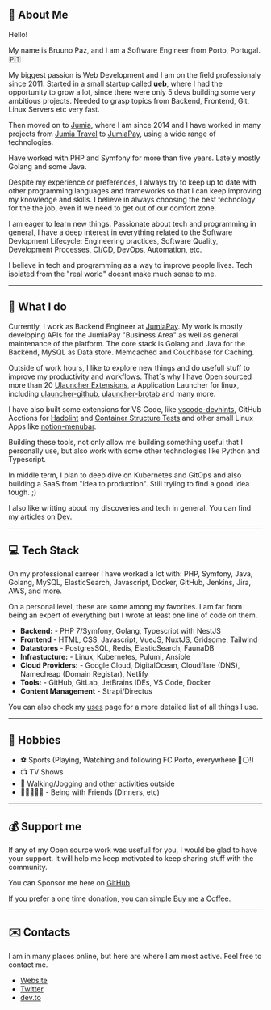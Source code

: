 ## 👋 About Me 

Hello!

My name is Bruuno Paz, and I am a Software Engineer from Porto, Portugal. 🇵🇹

My biggest passion is Web Development and I am on the field professionaly since 2011. Started in a small startup called **ueb**, where I had the opportunity to grow a lot, since there were only 5 devs building some very ambitious projects. Needed to grasp topics from Backend, Frontend, Git, Linux Servers etc very fast.

Then moved on to [Jumia](https://group.jumia.com/), where I am since 2014 and I have worked in many projects from [Jumia Travel](https://travel.jumia.com) to [JumiaPay](https://pay.jumia.com), using a wide range of technologies.

Have worked with PHP and Symfony for more than five years. Lately mostly Golang and some Java.

Despite my experience or preferences, I always try to keep up to date with other programming languages and frameworks so that I can keep improving my knowledge and skills. I believe in always choosing the best technology for the the job, even if we need to get out of our comfort zone.

I am eager to learn new things. Passionate about tech and programming in general, I have a deep interest in everything related to the Software Devlopment Lifecycle: Engineering practices, Software Quality, Development Processes, CI/CD, DevOps, Automation, etc.

I believe in tech and programming as a way to improve people lives. Tech isolated from the "real world" doesnt make much sense to me.

---

## :briefcase: What I do

Currently, I work as Backend Engineer at [JumiaPay](https://pay.jumia.com.ng). My work is mostly developing APIs for the JumiaPay "Business Area" as well as general maintenance of the platform. The core stack is Golang and Java for the Backend, MySQL as Data store. Memcached and Couchbase for Caching.

Outside of work hours, I like to explore new things and do usefull stuff to improve my productivity and workflows. That´s why I have Open sourced more than 20 [Ulauncher Extensions](https://ext.ulauncher.io/), a Application Launcher for linux, including [ulauncher-github](https://github.com/brpaz/ulauncher-github), [ulauncher-brotab](https://ext.ulauncher.io/-/github-brpaz-ulauncher-brotab) and many more.

I have also built some extensions for VS Code, like [vscode-devhints](https://marketplace.visualstudio.com/items?itemName=brpaz.devhints), GitHub Acctions for [Hadolint](https://github.com/brpaz/hadolint-action) and [Container Structure Tests](https://github.com/brpaz/structure-tests-action) and other small Linux Apps like [notion-menubar](https://github.com/brpaz/notion-menubar).

Building these tools, not only allow me building something useful that I personally use, but also work with some other technologies like Python and Typescript.

In middle term, I plan to deep dive on Kubernetes and GitOps and also building a SaaS from "idea to production". Still tryiing to find a good idea tough. ;)

I also like writting about my discoveries and tech in general. You can find my articles on [Dev](https://dev.to/brpaz).

---

## :computer: Tech Stack

On my professional carreer I have worked a lot with: PHP, Symfony, Java, Golang, MySQL, ElasticSearch, Javascript, Docker, GitHub, Jenkins, Jira, AWS, and more.

On a personal level, these are some among my favorites. I am far from being an expert of everything but I wrote at least one line of code on them.

* **Backend:** - PHP 7/Symfony, Golang, Typescript with NestJS
* **Frontend** - HTML, CSS, Javascript, VueJS, NuxtJS, Gridsome, Tailwind
* **Datastores** - PostgresSQL, Redis, ElasticSearch, FaunaDB
* **Infrastucture:** - Linux, Kubernetes, Pulumi, Ansible
* **Cloud Providers:** - Google Cloud, DigitalOcean, Cloudflare (DNS), Namecheap (Domain Registar), Netlify
* **Tools:** - GitHub, GitLab, JetBrains IDEs, VS Code, Docker
* **Content Management** - Strapi/Directus

You can also check my [uses](https://brunopaz.dev/uses/) page for a more detailed list of all things I use.

---

## 🌅 Hobbies

* ⚽ Sports (Playing, Watching and following FC Porto, everywhere 🔵⚪!)
* 📺 TV Shows
* 🏃 Walking/Jogging and other activities outside
* 🧑🏻‍🤝‍🧑🏽 - Being with Friends (Dinners, etc)

---

## 💰 Support me

If any of my Open source work was usefull for you, I would be glad to have your support. It will help me keep motivated to keep sharing stuff with the community.

You can Sponsor me here on [GitHub](https://github.com/sponsors/brpaz).

If you prefer a one time donation, you can simple [Buy me a Coffee](https://www.buymeacoffee.com/Z1Bu6asGV).

---

## :envelope: Contacts

I am in many places online, but here are where I am most active. Feel free to contact me.

* [Website](https://brunopaz.dev)
* [Twitter](https://twitter.com/brunopaz88)
* [dev.to](https://dev.to/brpaz)
